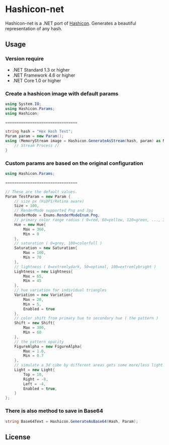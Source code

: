 # Hashicon-net

Hashicon-net is a .NET port of [Hashicon](https://github.com/emeraldpay/hashicon). Generates a beautiful representation of any hash.

## Usage

### Version require

* .NET Standard 1.3 or higher
* .NET Framework 4.6 or higher
* .NET Core 1.0 or higher

### Create a hashicon image with default params

```cs
using System.IO;
using Hashicon.Params;
using Hashicon;

================================

string hash = "Hex Hash Text";
Param param = new Param();
using (MemoryStream image = Hashicon.GenerateAsStream(hash, param) as MemoryStream) {
	// Stream Process //
}
```

### Custom params are based on the original configuration

```cs
using Hashicon.Params;

================================

// These are the default values.
Param TestParam = new Param {
	// size px (HiDPI/Retina aware)
	Size = 100,
	// RenderMode supported Png and Jpg
	RenderMode = Enums.RenderModeEnum.Png,
	// primary color range radius ( 0=red, 60=yellow, 120=green, ..., 360=red )
	Hue = new Hue{
		Max = 360,
		Min = 0
	},
	// saturation ( 0=grey, 100=colorfull )
	Saturation = new Saturation{
		Max = 100,
		Min = 70
	},
	// lightness ( 0=extremlydark, 50=optimal, 100=extremlybright )
	Lightness = new Lightness{
		Max = 65,
		Min = 45
	},
	// hue variation for individual triangles
	Variation = new Variation{
		Max = 20,
		Min = 5,
		Enabled = true
	},
	// color shift from primary hue to secondary hue ( the pattern )
	Shift = new Shift{
		Max = 300,
		Min = 60
	},
	// the pattern opacity
	FigureAlpha = new FigureAlpha{
		Max = 1.0,
		Min = 0.7
	},
	// simulate a 3d cube by different areas gets some more/less light applyed
	Light = new Light{
		Top = 10,
		Right = -8,
		Left = -4,
		Enabled = true,
	}
};
```

### There is also method to save in Base64

```cs
string Base64Text = Hashicon.GenerateAsBase64(Hash, Param);
```

## License
